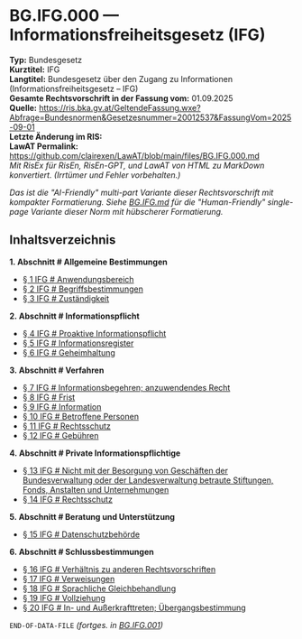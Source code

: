 # BG.IFG.000 — Informationsfreiheitsgesetz (IFG)
**Typ:** Bundesgesetz  
**Kurztitel:** IFG  
**Langtitel:** Bundesgesetz über den Zugang zu Informationen (Informationsfreiheitsgesetz – IFG)  
**Gesamte Rechtsvorschrift in der Fassung vom:** 01.09.2025  
**Quelle:** https://ris.bka.gv.at/GeltendeFassung.wxe?Abfrage=Bundesnormen&Gesetzesnummer=20012537&FassungVom=2025-09-01  
**Letzte Änderung im RIS:**   
**LawAT Permalink:** https://github.com/clairexen/LawAT/blob/main/files/BG.IFG.000.md  
*Mit RisEx für RisEn, RisEn-GPT, und LawAT von HTML zu MarkDown konvertiert. (Irrtümer und Fehler vorbehalten.)*

*Das ist die "AI-Friendly" multi-part Variante dieser Rechtsvorschrift mit kompakter Formatierung. Siehe [BG.IFG.md](BG.IFG.md) für die "Human-Friendly" single-page Variante dieser Norm mit hübscherer Formatierung.*

## Inhaltsverzeichnis

**1. Abschnitt # Allgemeine Bestimmungen**  
* [§ 1 IFG # Anwendungsbereich](BG.IFG.001.md#-1-ifg--anwendungsbereich)  
* [§ 2 IFG # Begriffsbestimmungen](BG.IFG.001.md#-2-ifg--begriffsbestimmungen)  
* [§ 3 IFG # Zuständigkeit](BG.IFG.001.md#-3-ifg--zuständigkeit)

**2. Abschnitt # Informationspflicht**  
* [§ 4 IFG # Proaktive Informationspflicht](BG.IFG.001.md#-4-ifg--proaktive-informationspflicht)  
* [§ 5 IFG # Informationsregister](BG.IFG.001.md#-5-ifg--informationsregister)  
* [§ 6 IFG # Geheimhaltung](BG.IFG.001.md#-6-ifg--geheimhaltung)

**3. Abschnitt # Verfahren**  
* [§ 7 IFG # Informationsbegehren; anzuwendendes Recht](BG.IFG.001.md#-7-ifg--informationsbegehren-anzuwendendes-recht)  
* [§ 8 IFG # Frist](BG.IFG.001.md#-8-ifg--frist)  
* [§ 9 IFG # Information](BG.IFG.001.md#-9-ifg--information)  
* [§ 10 IFG # Betroffene Personen](BG.IFG.001.md#-10-ifg--betroffene-personen)  
* [§ 11 IFG # Rechtsschutz](BG.IFG.001.md#-11-ifg--rechtsschutz)  
* [§ 12 IFG # Gebühren](BG.IFG.001.md#-12-ifg--gebühren)

**4. Abschnitt # Private Informationspflichtige**  
* [§ 13 IFG # Nicht mit der Besorgung von Geschäften der Bundesverwaltung oder der Landesverwaltung betraute Stiftungen, Fonds, Anstalten und Unternehmungen](BG.IFG.001.md#-13-ifg--nicht-mit-der-besorgung-von-geschäften-der-bundesverwaltung-oder-der-landesverwaltung-betraute-stiftungen-fonds-anstalten-und-unternehmungen)  
* [§ 14 IFG # Rechtsschutz](BG.IFG.001.md#-14-ifg--rechtsschutz)

**5. Abschnitt # Beratung und Unterstützung**  
* [§ 15 IFG # Datenschutzbehörde](BG.IFG.001.md#-15-ifg--datenschutzbehörde)

**6. Abschnitt # Schlussbestimmungen**  
* [§ 16 IFG # Verhältnis zu anderen Rechtsvorschriften](BG.IFG.001.md#-16-ifg--verhältnis-zu-anderen-rechtsvorschriften)  
* [§ 17 IFG # Verweisungen](BG.IFG.001.md#-17-ifg--verweisungen)  
* [§ 18 IFG # Sprachliche Gleichbehandlung](BG.IFG.001.md#-18-ifg--sprachliche-gleichbehandlung)  
* [§ 19 IFG # Vollziehung](BG.IFG.001.md#-19-ifg--vollziehung)  
* [§ 20 IFG # In- und Außerkrafttreten; Übergangsbestimmung](BG.IFG.001.md#-20-ifg--in--und-außerkrafttreten-übergangsbestimmung)

`END-OF-DATA-FILE` *(fortges. in [BG.IFG.001](BG.IFG.001.md))*
